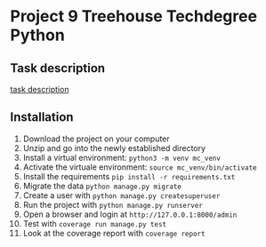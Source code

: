 # Project 9 Treehouse Techdegree Python

## Task description
[task description](task_description.md)

## Installation
1. Download the project on your computer
2. Unzip and go into the newly established directory
3. Install a virtual environment:
    `python3 -m venv mc_venv`
4. Activate the virtuale environment:
    `source mc_venv/bin/activate`
5. Install the requirements
    `pip install -r requirements.txt`
6. Migrate the data `python manage.py migrate`
7. Create a user with `python manage.py createsuperuser`
8. Run the project with `python manage.py runserver`
9. Open a browser and login at `http://127.0.0.1:8000/admin`
10. Test with `coverage run manage.py test`
11. Look at the coverage report with `coverage report`


